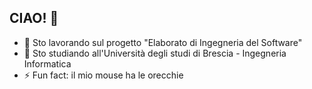 ## CIAO! 👋


- 🔭 Sto lavorando sul progetto "Elaborato di Ingegneria del Software"
- 🌱 Sto studiando all'Università degli studi di Brescia - Ingegneria Informatica
- ⚡ Fun fact: il mio mouse ha le orecchie

